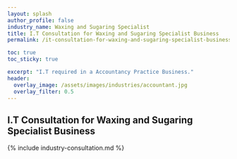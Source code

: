 ```yaml
---
layout: splash 
author_profile: false 
industry_name: Waxing and Sugaring Specialist
title: I.T Consultation for Waxing and Sugaring Specialist Business
permalink: /it-consultation-for-waxing-and-sugaring-specialist-business

toc: true
toc_sticky: true

excerpt: "I.T required in a Accountancy Practice Business."
header:
  overlay_image: /assets/images/industries/accountant.jpg
  overlay_filter: 0.5 
---
```


## I.T Consultation for Waxing and Sugaring Specialist Business

{% include industry-consultation.md %}
